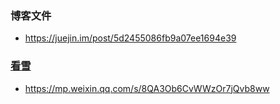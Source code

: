 ### 博客文件
- https://juejin.im/post/5d2455086fb9a07ee1694e39
### [看雪](https://www.kanxue.com/chm.htm)
- https://mp.weixin.qq.com/s/8QA3Ob6CvWWzOr7jQvb8ww